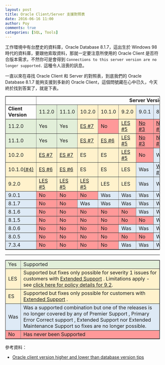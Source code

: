 ```yaml
---
layout: post
title: Oracle Client/Server 支援對照表
date: 2016-06-16 11:00
author: Poy
comments: true
categories: [SQL, Tools]
---
```

工作環境中有台歷史的資料庫，Oracle Database 8.1.7，這出生於 Windows 98 時代的資料庫，要跟他索取資料，那就一定要注意所使用的 Oracle Client 是否符合版本需求，不然你可是會得到 `Connections to this server version are no longer supported.` 這種令人沮喪的訊息。

一直以來在尋找 Oracle Client 和 Server 的對照表，到底我們的 Oracle Database 8.1.7 能夠支援到多新的 Oracle Client，這個問號藏在心中已久，今天終於找到答案了，就是下表。

  <table border="1" width="100%">
    <tbody>
      <tr>
        <td></td>
        <td align="center" colspan="12"><strong>Server Version</strong></td>
      </tr>
      <tr>
        <td><strong>Client Version</strong></td>
        <td bgcolor="#E2EFD9">11.2.0</td>
        <td bgcolor="#E2EFD9">11.1.0</td>
        <td bgcolor="#FFF2CC">10.2.0</td>
        <td bgcolor="#FFF2CC">10.1.0</td>
        <td bgcolor="#FFF2CC">9.2.0</td>
        <td bgcolor="#DEEAF6">9.0.1</td>
        <td bgcolor="#DEEAF6">8.1.7</td>
        <td bgcolor="#DEEAF6">8.1.6</td>
        <td bgcolor="#DEEAF6">8.1.5</td>
        <td bgcolor="#DEEAF6">8.0.6</td>
        <td bgcolor="#DEEAF6">8.0.5</td>
        <td bgcolor="#DEEAF6">7.3.4</td>
      </tr>
      <tr>
        <td bgcolor="#E2EFD9">11.2.0</td>
        <td bgcolor="#E2EFD9">Yes</td>
        <td bgcolor="#E2EFD9">Yes</td>
        <td bgcolor="#FFF2CC">
							<a href="https://support.oracle.com/CSP/main/article?cmd=show&amp;type=NOT&amp;doctype=BULLETIN&amp;id=207303.1&amp;addClickInfo=%3Cdata%20search_text=%22207303.1%22%20search_result_size=%2220%22%20search_result_count=%2220%22%20powerview_id=%22%22%20on_off=%22off%22%20item_position_in_list=%223%22/%3E#117" sl-processed="1">
							ES #7</a></td>
        <td bgcolor="#FF9999">No</td>
        <td bgcolor="#FFF2CC">
							<a href="https://support.oracle.com/CSP/main/article?cmd=show&amp;type=NOT&amp;doctype=BULLETIN&amp;id=207303.1&amp;addClickInfo=%3Cdata%20search_text=%22207303.1%22%20search_result_size=%2220%22%20search_result_count=%2220%22%20powerview_id=%22%22%20on_off=%22off%22%20item_position_in_list=%223%22/%3E#115" sl-processed="1">
							LES #5</a></td>
        <td bgcolor="#FF9999">
							<a href="https://support.oracle.com/CSP/main/article?cmd=show&amp;type=NOT&amp;doctype=BULLETIN&amp;id=207303.1&amp;addClickInfo=%3Cdata%20search_text=%22207303.1%22%20search_result_size=%2220%22%20search_result_count=%2220%22%20powerview_id=%22%22%20on_off=%22off%22%20item_position_in_list=%223%22/%3E#109" sl-processed="1">
							No #3</a></td>
        <td bgcolor="#FF9999">
							<a href="https://support.oracle.com/CSP/main/article?cmd=show&amp;type=NOT&amp;doctype=BULLETIN&amp;id=207303.1&amp;addClickInfo=%3Cdata%20search_text=%22207303.1%22%20search_result_size=%2220%22%20search_result_count=%2220%22%20powerview_id=%22%22%20on_off=%22off%22%20item_position_in_list=%223%22/%3E#109" sl-processed="1">
							No #3</a></td>
        <td bgcolor="#FF9999">
							<a href="https://support.oracle.com/CSP/main/article?cmd=show&amp;type=NOT&amp;doctype=BULLETIN&amp;id=207303.1&amp;addClickInfo=%3Cdata%20search_text=%22207303.1%22%20search_result_size=%2220%22%20search_result_count=%2220%22%20powerview_id=%22%22%20on_off=%22off%22%20item_position_in_list=%223%22/%3E#109" sl-processed="1">
							No #3</a></td>
        <td bgcolor="#FF9999">
							<a href="https://support.oracle.com/CSP/main/article?cmd=show&amp;type=NOT&amp;doctype=BULLETIN&amp;id=207303.1&amp;addClickInfo=%3Cdata%20search_text=%22207303.1%22%20search_result_size=%2220%22%20search_result_count=%2220%22%20powerview_id=%22%22%20on_off=%22off%22%20item_position_in_list=%223%22/%3E#109" sl-processed="1">
							No #3</a></td>
        <td bgcolor="#FF9999">
							<a href="https://support.oracle.com/CSP/main/article?cmd=show&amp;type=NOT&amp;doctype=BULLETIN&amp;id=207303.1&amp;addClickInfo=%3Cdata%20search_text=%22207303.1%22%20search_result_size=%2220%22%20search_result_count=%2220%22%20powerview_id=%22%22%20on_off=%22off%22%20item_position_in_list=%223%22/%3E#109" sl-processed="1">
							No #3</a></td>
        <td bgcolor="#FF9999">
							<a href="https://support.oracle.com/CSP/main/article?cmd=show&amp;type=NOT&amp;doctype=BULLETIN&amp;id=207303.1&amp;addClickInfo=%3Cdata%20search_text=%22207303.1%22%20search_result_size=%2220%22%20search_result_count=%2220%22%20powerview_id=%22%22%20on_off=%22off%22%20item_position_in_list=%223%22/%3E#109" sl-processed="1">
							No #3</a></td>
        <td bgcolor="#FF9999">
							<a href="https://support.oracle.com/CSP/main/article?cmd=show&amp;type=NOT&amp;doctype=BULLETIN&amp;id=207303.1&amp;addClickInfo=%3Cdata%20search_text=%22207303.1%22%20search_result_size=%2220%22%20search_result_count=%2220%22%20powerview_id=%22%22%20on_off=%22off%22%20item_position_in_list=%223%22/%3E#109" sl-processed="1">
							No #3</a></td>
      </tr>
      <tr>
        <td bgcolor="#E2EFD9">11.1.0</td>
        <td bgcolor="#E2EFD9">Yes</td>
        <td bgcolor="#E2EFD9">Yes</td>
        <td bgcolor="#FFF2CC">
							<a href="https://support.oracle.com/CSP/main/article?cmd=show&amp;type=NOT&amp;doctype=BULLETIN&amp;id=207303.1&amp;addClickInfo=%3Cdata%20search_text=%22207303.1%22%20search_result_size=%2220%22%20search_result_count=%2220%22%20powerview_id=%22%22%20on_off=%22off%22%20item_position_in_list=%223%22/%3E#117" sl-processed="1">
							ES #7</a></td>
        <td bgcolor="#FFF2CC">
							<a href="https://support.oracle.com/CSP/main/article?cmd=show&amp;type=NOT&amp;doctype=BULLETIN&amp;id=207303.1&amp;addClickInfo=%3Cdata%20search_text=%22207303.1%22%20search_result_size=%2220%22%20search_result_count=%2220%22%20powerview_id=%22%22%20on_off=%22off%22%20item_position_in_list=%223%22/%3E#116" sl-processed="1">
							ES #6</a></td>
        <td bgcolor="#FFF2CC">
							<a href="https://support.oracle.com/CSP/main/article?cmd=show&amp;type=NOT&amp;doctype=BULLETIN&amp;id=207303.1&amp;addClickInfo=%3Cdata%20search_text=%22207303.1%22%20search_result_size=%2220%22%20search_result_count=%2220%22%20powerview_id=%22%22%20on_off=%22off%22%20item_position_in_list=%223%22/%3E#115" sl-processed="1">
							LES #5</a></td>
        <td bgcolor="#FF9999">
							<a href="https://support.oracle.com/CSP/main/article?cmd=show&amp;type=NOT&amp;doctype=BULLETIN&amp;id=207303.1&amp;addClickInfo=%3Cdata%20search_text=%22207303.1%22%20search_result_size=%2220%22%20search_result_count=%2220%22%20powerview_id=%22%22%20on_off=%22off%22%20item_position_in_list=%223%22/%3E#109" sl-processed="1">
							No #3</a></td>
        <td bgcolor="#FF9999">
							<a href="https://support.oracle.com/CSP/main/article?cmd=show&amp;type=NOT&amp;doctype=BULLETIN&amp;id=207303.1&amp;addClickInfo=%3Cdata%20search_text=%22207303.1%22%20search_result_size=%2220%22%20search_result_count=%2220%22%20powerview_id=%22%22%20on_off=%22off%22%20item_position_in_list=%223%22/%3E#109" sl-processed="1">
							No #3</a></td>
        <td bgcolor="#FF9999">
							<a href="https://support.oracle.com/CSP/main/article?cmd=show&amp;type=NOT&amp;doctype=BULLETIN&amp;id=207303.1&amp;addClickInfo=%3Cdata%20search_text=%22207303.1%22%20search_result_size=%2220%22%20search_result_count=%2220%22%20powerview_id=%22%22%20on_off=%22off%22%20item_position_in_list=%223%22/%3E#109" sl-processed="1">
							No #3</a></td>
        <td bgcolor="#FF9999">
							<a href="https://support.oracle.com/CSP/main/article?cmd=show&amp;type=NOT&amp;doctype=BULLETIN&amp;id=207303.1&amp;addClickInfo=%3Cdata%20search_text=%22207303.1%22%20search_result_size=%2220%22%20search_result_count=%2220%22%20powerview_id=%22%22%20on_off=%22off%22%20item_position_in_list=%223%22/%3E#109" sl-processed="1">
							No #3</a></td>
        <td bgcolor="#FF9999">
							<a href="https://support.oracle.com/CSP/main/article?cmd=show&amp;type=NOT&amp;doctype=BULLETIN&amp;id=207303.1&amp;addClickInfo=%3Cdata%20search_text=%22207303.1%22%20search_result_size=%2220%22%20search_result_count=%2220%22%20powerview_id=%22%22%20on_off=%22off%22%20item_position_in_list=%223%22/%3E#109" sl-processed="1">
							No #3</a></td>
        <td bgcolor="#FF9999">
							<a href="https://support.oracle.com/CSP/main/article?cmd=show&amp;type=NOT&amp;doctype=BULLETIN&amp;id=207303.1&amp;addClickInfo=%3Cdata%20search_text=%22207303.1%22%20search_result_size=%2220%22%20search_result_count=%2220%22%20powerview_id=%22%22%20on_off=%22off%22%20item_position_in_list=%223%22/%3E#109" sl-processed="1">
							No #3</a></td>
        <td bgcolor="#FF9999">
							<a href="https://support.oracle.com/CSP/main/article?cmd=show&amp;type=NOT&amp;doctype=BULLETIN&amp;id=207303.1&amp;addClickInfo=%3Cdata%20search_text=%22207303.1%22%20search_result_size=%2220%22%20search_result_count=%2220%22%20powerview_id=%22%22%20on_off=%22off%22%20item_position_in_list=%223%22/%3E#109" sl-processed="1">
							No #3</a></td>
      </tr>
      <tr>
        <td bgcolor="#FFF2CC">10.2.0</td>
        <td bgcolor="#FFF2CC">
							<a href="https://support.oracle.com/CSP/main/article?cmd=show&amp;type=NOT&amp;doctype=BULLETIN&amp;id=207303.1&amp;addClickInfo=%3Cdata%20search_text=%22207303.1%22%20search_result_size=%2220%22%20search_result_count=%2220%22%20powerview_id=%22%22%20on_off=%22off%22%20item_position_in_list=%223%22/%3E#117" sl-processed="1">
							ES #7</a></td>
        <td bgcolor="#FFF2CC">
							<a href="https://support.oracle.com/CSP/main/article?cmd=show&amp;type=NOT&amp;doctype=BULLETIN&amp;id=207303.1&amp;addClickInfo=%3Cdata%20search_text=%22207303.1%22%20search_result_size=%2220%22%20search_result_count=%2220%22%20powerview_id=%22%22%20on_off=%22off%22%20item_position_in_list=%223%22/%3E#117" sl-processed="1">
							ES #7</a></td>
        <td bgcolor="#FFF2CC">ES</td>
        <td bgcolor="#FFF2CC">ES</td>
        <td bgcolor="#FFF2CC">
							<a href="https://support.oracle.com/CSP/main/article?cmd=show&amp;type=NOT&amp;doctype=BULLETIN&amp;id=207303.1&amp;addClickInfo=%3Cdata%20search_text=%22207303.1%22%20search_result_size=%2220%22%20search_result_count=%2220%22%20powerview_id=%22%22%20on_off=%22off%22%20item_position_in_list=%223%22/%3E#115" sl-processed="1">
							LES #5</a></td>
        <td bgcolor="#FF9999">No</td>
        <td bgcolor="#DEEAF6">Was</td>
        <td bgcolor="#FF9999">
							<a href="https://support.oracle.com/CSP/main/article?cmd=show&amp;type=NOT&amp;doctype=BULLETIN&amp;id=207303.1&amp;addClickInfo=%3Cdata%20search_text=%22207303.1%22%20search_result_size=%2220%22%20search_result_count=%2220%22%20powerview_id=%22%22%20on_off=%22off%22%20item_position_in_list=%223%22/%3E#109" sl-processed="1">
							No #3</a></td>
        <td bgcolor="#FF9999">
							<a href="https://support.oracle.com/CSP/main/article?cmd=show&amp;type=NOT&amp;doctype=BULLETIN&amp;id=207303.1&amp;addClickInfo=%3Cdata%20search_text=%22207303.1%22%20search_result_size=%2220%22%20search_result_count=%2220%22%20powerview_id=%22%22%20on_off=%22off%22%20item_position_in_list=%223%22/%3E#109" sl-processed="1">
							No #3</a></td>
        <td bgcolor="#FF9999">
							<a href="https://support.oracle.com/CSP/main/article?cmd=show&amp;type=NOT&amp;doctype=BULLETIN&amp;id=207303.1&amp;addClickInfo=%3Cdata%20search_text=%22207303.1%22%20search_result_size=%2220%22%20search_result_count=%2220%22%20powerview_id=%22%22%20on_off=%22off%22%20item_position_in_list=%223%22/%3E#109" sl-processed="1">
							No #3</a></td>
        <td bgcolor="#FF9999">
							<a href="https://support.oracle.com/CSP/main/article?cmd=show&amp;type=NOT&amp;doctype=BULLETIN&amp;id=207303.1&amp;addClickInfo=%3Cdata%20search_text=%22207303.1%22%20search_result_size=%2220%22%20search_result_count=%2220%22%20powerview_id=%22%22%20on_off=%22off%22%20item_position_in_list=%223%22/%3E#109" sl-processed="1">
							No #3</a></td>
        <td bgcolor="#FF9999">
							<a href="https://support.oracle.com/CSP/main/article?cmd=show&amp;type=NOT&amp;doctype=BULLETIN&amp;id=207303.1&amp;addClickInfo=%3Cdata%20search_text=%22207303.1%22%20search_result_size=%2220%22%20search_result_count=%2220%22%20powerview_id=%22%22%20on_off=%22off%22%20item_position_in_list=%223%22/%3E#109" sl-processed="1">
							No #3</a></td>
      </tr>
      <tr>
        <td bgcolor="#FFF2CC">10.1.0<a href="https://support.oracle.com/CSP/main/article?cmd=show&amp;type=NOT&amp;doctype=BULLETIN&amp;id=207303.1&amp;addClickInfo=%3Cdata%20search_text=%22207303.1%22%20search_result_size=%2220%22%20search_result_count=%2220%22%20powerview_id=%22%22%20on_off=%22off%22%20item_position_in_list=%223%22/%3E#109" sl-processed="1">(#4)</a></td>
        <td bgcolor="#FFF2CC">
							<a href="https://support.oracle.com/CSP/main/article?cmd=show&amp;type=NOT&amp;doctype=BULLETIN&amp;id=207303.1&amp;addClickInfo=%3Cdata%20search_text=%22207303.1%22%20search_result_size=%2220%22%20search_result_count=%2220%22%20powerview_id=%22%22%20on_off=%22off%22%20item_position_in_list=%223%22/%3E#116" sl-processed="1">
							ES #6</a></td>
        <td bgcolor="#FFF2CC">
							<a href="https://support.oracle.com/CSP/main/article?cmd=show&amp;type=NOT&amp;doctype=BULLETIN&amp;id=207303.1&amp;addClickInfo=%3Cdata%20search_text=%22207303.1%22%20search_result_size=%2220%22%20search_result_count=%2220%22%20powerview_id=%22%22%20on_off=%22off%22%20item_position_in_list=%223%22/%3E#116" sl-processed="1">
							ES #6</a></td>
        <td bgcolor="#FFF2CC">ES</td>
        <td bgcolor="#FFF2CC">ES</td>
        <td bgcolor="#FFF2CC">LES</td>
        <td bgcolor="#DEEAF6">Was</td>
        <td bgcolor="#DEEAF6">
							<a href="https://support.oracle.com/CSP/main/article?cmd=show&amp;type=NOT&amp;doctype=BULLETIN&amp;id=207303.1&amp;addClickInfo=%3Cdata%20search_text=%22207303.1%22%20search_result_size=%2220%22%20search_result_count=%2220%22%20powerview_id=%22%22%20on_off=%22off%22%20item_position_in_list=%223%22/%3E#108" sl-processed="1">
							Was #2</a></td>
        <td bgcolor="#FF9999">
							<a href="https://support.oracle.com/CSP/main/article?cmd=show&amp;type=NOT&amp;doctype=BULLETIN&amp;id=207303.1&amp;addClickInfo=%3Cdata%20search_text=%22207303.1%22%20search_result_size=%2220%22%20search_result_count=%2220%22%20powerview_id=%22%22%20on_off=%22off%22%20item_position_in_list=%223%22/%3E#109" sl-processed="1">
							No #3</a></td>
        <td bgcolor="#FF9999">
							<a href="https://support.oracle.com/CSP/main/article?cmd=show&amp;type=NOT&amp;doctype=BULLETIN&amp;id=207303.1&amp;addClickInfo=%3Cdata%20search_text=%22207303.1%22%20search_result_size=%2220%22%20search_result_count=%2220%22%20powerview_id=%22%22%20on_off=%22off%22%20item_position_in_list=%223%22/%3E#109" sl-processed="1">
							No #3</a></td>
        <td bgcolor="#FF9999">
							<a href="https://support.oracle.com/CSP/main/article?cmd=show&amp;type=NOT&amp;doctype=BULLETIN&amp;id=207303.1&amp;addClickInfo=%3Cdata%20search_text=%22207303.1%22%20search_result_size=%2220%22%20search_result_count=%2220%22%20powerview_id=%22%22%20on_off=%22off%22%20item_position_in_list=%223%22/%3E#109" sl-processed="1">
							No #3</a></td>
        <td bgcolor="#FF9999">
							<a href="https://support.oracle.com/CSP/main/article?cmd=show&amp;type=NOT&amp;doctype=BULLETIN&amp;id=207303.1&amp;addClickInfo=%3Cdata%20search_text=%22207303.1%22%20search_result_size=%2220%22%20search_result_count=%2220%22%20powerview_id=%22%22%20on_off=%22off%22%20item_position_in_list=%223%22/%3E#109" sl-processed="1">
							No #3</a></td>
        <td bgcolor="#FF9999">
							<a href="https://support.oracle.com/CSP/main/article?cmd=show&amp;type=NOT&amp;doctype=BULLETIN&amp;id=207303.1&amp;addClickInfo=%3Cdata%20search_text=%22207303.1%22%20search_result_size=%2220%22%20search_result_count=%2220%22%20powerview_id=%22%22%20on_off=%22off%22%20item_position_in_list=%223%22/%3E#109" sl-processed="1">
							No #3</a></td>
      </tr>
      <tr>
        <td bgcolor="#FFF2CC">9.2.0</td>
        <td bgcolor="#FFF2CC">
							<a href="https://support.oracle.com/CSP/main/article?cmd=show&amp;type=NOT&amp;doctype=BULLETIN&amp;id=207303.1&amp;addClickInfo=%3Cdata%20search_text=%22207303.1%22%20search_result_size=%2220%22%20search_result_count=%2220%22%20powerview_id=%22%22%20on_off=%22off%22%20item_position_in_list=%223%22/%3E#115" sl-processed="1">
							LES #5</a></td>
        <td bgcolor="#FFF2CC">
							<a href="https://support.oracle.com/CSP/main/article?cmd=show&amp;type=NOT&amp;doctype=BULLETIN&amp;id=207303.1&amp;addClickInfo=%3Cdata%20search_text=%22207303.1%22%20search_result_size=%2220%22%20search_result_count=%2220%22%20powerview_id=%22%22%20on_off=%22off%22%20item_position_in_list=%223%22/%3E#115" sl-processed="1">
							LES #5</a></td>
        <td bgcolor="#FFF2CC">
							<a href="https://support.oracle.com/CSP/main/article?cmd=show&amp;type=NOT&amp;doctype=BULLETIN&amp;id=207303.1&amp;addClickInfo=%3Cdata%20search_text=%22207303.1%22%20search_result_size=%2220%22%20search_result_count=%2220%22%20powerview_id=%22%22%20on_off=%22off%22%20item_position_in_list=%223%22/%3E#115" sl-processed="1">
							LES #5</a></td>
        <td bgcolor="#FFF2CC">LES</td>
        <td bgcolor="#FFF2CC">LES</td>
        <td bgcolor="#DEEAF6">Was</td>
        <td bgcolor="#DEEAF6">Was</td>
        <td bgcolor="#FF9999">No</td>
        <td bgcolor="#FF9999">No</td>
        <td bgcolor="#DEEAF6">Was</td>
        <td bgcolor="#FF9999">No</td>
        <td bgcolor="#FF9999">
							<a href="https://support.oracle.com/CSP/main/article?cmd=show&amp;type=NOT&amp;doctype=BULLETIN&amp;id=207303.1&amp;addClickInfo=%3Cdata%20search_text=%22207303.1%22%20search_result_size=%2220%22%20search_result_count=%2220%22%20powerview_id=%22%22%20on_off=%22off%22%20item_position_in_list=%223%22/%3E#92" sl-processed="1">
							No #1</a></td>
      </tr>
      <tr>
        <td bgcolor="#DEEAF6">9.0.1</td>
        <td bgcolor="#FF9999">No</td>
        <td bgcolor="#FF9999">No</td>
        <td bgcolor="#FF9999">No</td>
        <td bgcolor="#DEEAF6">Was</td>
        <td bgcolor="#DEEAF6">Was</td>
        <td bgcolor="#DEEAF6">Was</td>
        <td bgcolor="#DEEAF6">Was</td>
        <td bgcolor="#DEEAF6">Was</td>
        <td bgcolor="#FF9999">No</td>
        <td bgcolor="#DEEAF6">Was</td>
        <td bgcolor="#FF9999">No</td>
        <td bgcolor="#DEEAF6">Was</td>
      </tr>
      <tr>
        <td bgcolor="#DEEAF6">8.1.7</td>
        <td bgcolor="#FF9999">No</td>
        <td bgcolor="#FF9999">No</td>
        <td bgcolor="#DEEAF6">Was</td>
        <td bgcolor="#DEEAF6">Was</td>
        <td bgcolor="#DEEAF6">Was</td>
        <td bgcolor="#DEEAF6">Was</td>
        <td bgcolor="#DEEAF6">Was</td>
        <td bgcolor="#DEEAF6">Was</td>
        <td bgcolor="#DEEAF6">Was</td>
        <td bgcolor="#DEEAF6">Was</td>
        <td bgcolor="#DEEAF6">Was</td>
        <td bgcolor="#DEEAF6">Was</td>
      </tr>
      <tr>
        <td bgcolor="#DEEAF6">8.1.6</td>
        <td bgcolor="#FF9999">No</td>
        <td bgcolor="#FF9999">No</td>
        <td bgcolor="#FF9999">No</td>
        <td bgcolor="#FF9999">No</td>
        <td bgcolor="#FF9999">No</td>
        <td bgcolor="#DEEAF6">Was</td>
        <td bgcolor="#DEEAF6">Was</td>
        <td bgcolor="#DEEAF6">Was</td>
        <td bgcolor="#DEEAF6">Was</td>
        <td bgcolor="#DEEAF6">Was</td>
        <td bgcolor="#DEEAF6">Was</td>
        <td bgcolor="#DEEAF6">Was</td>
      </tr>
      <tr>
        <td bgcolor="#DEEAF6">8.1.5</td>
        <td bgcolor="#FF9999">No</td>
        <td bgcolor="#FF9999">No</td>
        <td bgcolor="#FF9999">No</td>
        <td bgcolor="#FF9999">No</td>
        <td bgcolor="#FF9999">No</td>
        <td bgcolor="#FF9999">No</td>
        <td bgcolor="#DEEAF6">Was</td>
        <td bgcolor="#DEEAF6">Was</td>
        <td bgcolor="#DEEAF6">Was</td>
        <td bgcolor="#DEEAF6">Was</td>
        <td bgcolor="#DEEAF6">Was</td>
        <td bgcolor="#DEEAF6">Was</td>
      </tr>
      <tr>
        <td bgcolor="#DEEAF6">8.0.6</td>
        <td bgcolor="#FF9999">No</td>
        <td bgcolor="#FF9999">No</td>
        <td bgcolor="#FF9999">No</td>
        <td bgcolor="#FF9999">No</td>
        <td bgcolor="#DEEAF6">Was</td>
        <td bgcolor="#DEEAF6">Was</td>
        <td bgcolor="#DEEAF6">Was</td>
        <td bgcolor="#DEEAF6">Was</td>
        <td bgcolor="#DEEAF6">Was</td>
        <td bgcolor="#DEEAF6">Was</td>
        <td bgcolor="#DEEAF6">Was</td>
        <td bgcolor="#DEEAF6">Was</td>
      </tr>
      <tr>
        <td bgcolor="#DEEAF6">8.0.5</td>
        <td bgcolor="#FF9999">No</td>
        <td bgcolor="#FF9999">No</td>
        <td bgcolor="#FF9999">No</td>
        <td bgcolor="#FF9999">No</td>
        <td bgcolor="#FF9999">No</td>
        <td bgcolor="#FF9999">No</td>
        <td bgcolor="#DEEAF6">Was</td>
        <td bgcolor="#DEEAF6">Was</td>
        <td bgcolor="#DEEAF6">Was</td>
        <td bgcolor="#DEEAF6">Was</td>
        <td bgcolor="#DEEAF6">Was</td>
        <td bgcolor="#DEEAF6">Was</td>
      </tr>
      <tr>
        <td bgcolor="#DEEAF6">7.3.4</td>
        <td bgcolor="#FF9999">No</td>
        <td bgcolor="#FF9999">No</td>
        <td bgcolor="#FF9999">No</td>
        <td bgcolor="#FF9999">No</td>
        <td bgcolor="#DEEAF6">Was</td>
        <td bgcolor="#DEEAF6">Was</td>
        <td bgcolor="#DEEAF6">Was</td>
        <td bgcolor="#DEEAF6">Was</td>
        <td bgcolor="#DEEAF6">Was</td>
        <td bgcolor="#DEEAF6">Was</td>
        <td bgcolor="#DEEAF6">Was</td>
        <td bgcolor="#DEEAF6">Was</td>
      </tr>
    </tbody>
  </table>

----------

  <table border="1" style="width: 100%">
    <tbody>
      <tr bgcolor="#E2EFD9">
        <td>Yes</td>
        <td>Supported</td>
      </tr>
      <tr bgcolor="#FFF2CC">
        <td>LES</td>
        <td>Supported but fixes only possible for severity 1 issues for customers with
          <a href="https://support.oracle.com/CSP/main/article?cmd=show&amp;type=NOT&amp;doctype=BULLETIN&amp;id=207303.1&amp;addClickInfo=%3Cdata%20search_text=%22207303.1%22%20search_result_size=%2220%22%20search_result_count=%2220%22%20powerview_id=%22%22%20on_off=%22off%22%20item_position_in_list=%223%22/%3E#MAINT" sl-processed="1">Extended Support</a> . Limitations apply - see
          <a href="http://www.oracle.com/us/support/library/057419.pdf" sl-processed="1" target="_blank">click here for policy details for 9.2</a>.</td>
      </tr>
      <tr bgcolor="#FFF2CC">
        <td>ES</td>
        <td>Supported but fixes only possible for customers with
          <a href="https://support.oracle.com/CSP/main/article?cmd=show&amp;type=NOT&amp;doctype=BULLETIN&amp;id=207303.1&amp;addClickInfo=%3Cdata%20search_text=%22207303.1%22%20search_result_size=%2220%22%20search_result_count=%2220%22%20powerview_id=%22%22%20on_off=%22off%22%20item_position_in_list=%223%22/%3E#MAINT" sl-processed="1">Extended Support</a> .</td>
      </tr>
      <tr bgcolor="#DEEAF6">
        <td>Was</td>
        <td>Was a supported combination but one of the releases is no longer covered by any of Premier Support , Primary Error
          Correct support , Extended Support nor Extended Maintenance Support so fixes are no longer possible.</td>
      </tr>
      <tr bgcolor="#FF9999">
        <td>No</td>
        <td>Has never been Supported</td>
      </tr>
    </tbody>
  </table>

參考資料：

* [Oracle client version higher and lower than database version tips](http://www.dba-oracle.com/t_oracle_client_versions_higher_lower_database_release.htm)